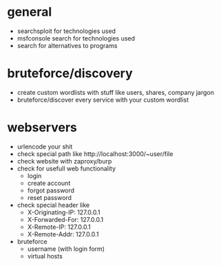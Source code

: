 # general

- searchsploit for technologies used
- msfconsole search for technologies used
- search for alternatives to programs

# bruteforce/discovery

- create custom wordlists with stuff like users, shares, company jargon
- bruteforce/discover every service with your custom wordlist

# webservers

- urlencode your shit
- check special path like http://localhost:3000/~user/file
- check website with zaproxy/burp
- check for usefull web functionality
    - login
    - create account
    - forgot password
    - reset password
- check special header like
    - X-Originating-IP: 127.0.0.1
    - X-Forwarded-For: 127.0.0.1
    - X-Remote-IP: 127.0.0.1
    - X-Remote-Addr: 127.0.0.1
- bruteforce
    - username (with login form)
    - virtual hosts
